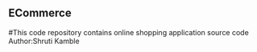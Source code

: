 ## ECommerce
#This code repository contains online shopping application source code
Author:Shruti Kamble 

